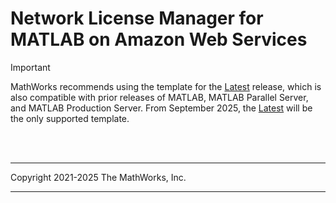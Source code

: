 # Network License Manager for MATLAB on Amazon Web Services


> [!IMPORTANT]  
> MathWorks recommends using the template for the [Latest](../v1/latest/README.md) release, which is also compatible with prior releases of MATLAB, MATLAB Parallel Server, and MATLAB Production Server. From September 2025, the [Latest](../v1/latest/README.md) will be the only supported template.

</br></br>

----

Copyright 2021-2025 The MathWorks, Inc.

----
